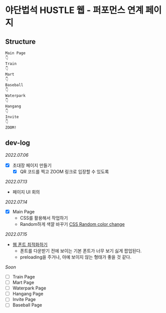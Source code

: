 # 야단법석 HUSTLE 웹 - 퍼포먼스 연계 페이지

## Structure

```
Main Page
👇
Train
👇
Mart
👇
Baseball
👇
Waterpark
👇
Hangang
👇
Invite
👇
ZOOM!
```

## dev-log

_2022.07.06_

- [x] 초대장 페이지 만들기
  - [x] QR 코드를 찍고 ZOOM 링크로 입장할 수 있도록

_2022.07.13_

- 페이지 UI 회의

_2022.07.14_

- [x] Main Page
  - CSS를 활용해서 작업하기
  - Random하게 색깔 바꾸기 [CSS Random color change](https://stackoverflow.com/questions/25507496/css-change-text-color-randomly)

_2022.07.15_

- [웹 폰트 최적화하기](https://velog.io/@vnthf/%EC%9B%B9%ED%8F%B0%ED%8A%B8-%EC%B5%9C%EC%A0%81%ED%99%94-%ED%95%98%EA%B8%B0)
  - 폰트를 다운받기 전에 보이는 기본 폰트가 너무 보기 싫게 팝업된다.
  - preloading을 주거나, 아예 보이지 않는 형태가 좋을 것 같다.

_Soon_

- [ ] Train Page
- [ ] Mart Page
- [ ] Waterpark Page
- [ ] Hangang Page
- [ ] Invite Page
- [ ] Baseball Page
